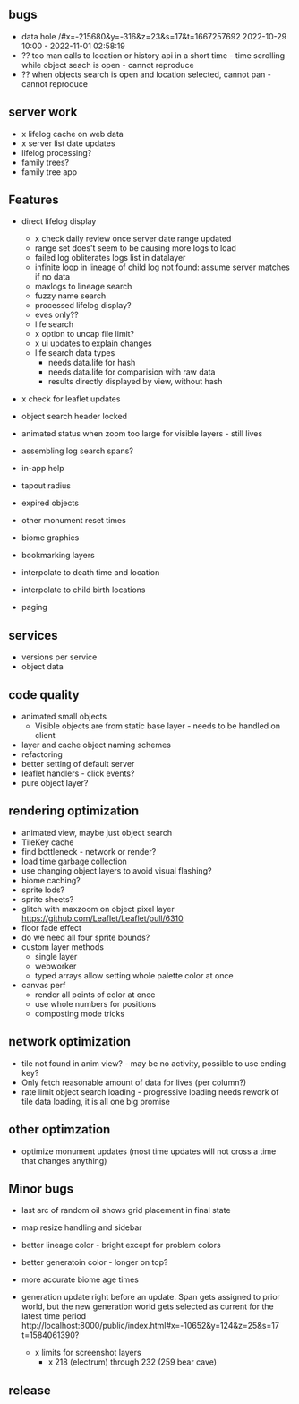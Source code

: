 ## bugs
- data hole /#x=-215680&y=-316&z=23&s=17&t=1667257692
  2022-10-29 10:00 - 2022-11-01 02:58:19
- ?? too man calls to location or history api in a short time - time scrolling while object seach is open - cannot reproduce
- ?? when objects search is open and location selected, cannot pan - cannot reproduce

## server work
- x lifelog cache on web data
- x server list date updates
- lifelog processing?
- family trees?
- family tree app

## Features
- direct lifelog display
  - x check daily review once server date range updated
  - range set does't seem to be causing more logs to load
  - failed log obliterates logs list in datalayer
  - infinite loop in lineage of child log not found: assume server matches if no data
  - maxlogs to lineage search
  - fuzzy name search
  - processed lifelog display?
  - eves only??
  - life search
  - x option to uncap file limit?
  - x ui updates to explain changes
  - life search data types
    - needs data.life for hash
    - needs data.life for comparision with raw data
    - results directly displayed by view, without hash
- x check for leaflet updates

- object search header locked
- animated status when zoom too large for visible layers - still lives
- assembling log search spans?
- in-app help
- tapout radius
- expired objects
- other monument reset times
- biome graphics
- bookmarking layers
- interpolate to death time and location
- interpolate to child birth locations
- paging

## services
- versions per service
- object data

## code quality
- animated small objects
  - Visible objects are from static base layer - needs to be handled on client
- layer and cache object naming schemes
- refactoring
- better setting of default server
- leaflet handlers - click events?
- pure object layer?


## rendering optimization
- animated view, maybe just object search
- TileKey cache
- find bottleneck - network or render?
- load time garbage collection
- use changing object layers to avoid visual flashing?
- biome caching?
- sprite lods?
- sprite sheets?
- glitch with maxzoom on object pixel layer https://github.com/Leaflet/Leaflet/pull/6310
- floor fade effect
- do we need all four sprite bounds?
- custom layer methods
  - single layer
  - webworker
  - typed arrays allow setting whole palette color at once
- canvas perf
  - render all points of color at once
  - use whole numbers for positions
  - composting mode tricks

## network optimization
- tile not found in anim view? - may be no activity, possible to use ending key?
- Only fetch reasonable amount of data for lives (per column?)
- rate limit object search loading - progressive loading needs rework of tile data loading, it is all one big promise

## other optimzation
- optimize monument updates (most time updates will not cross a time that changes anything)

## Minor bugs
- last arc of random oil shows grid placement in final state
- map resize handling and sidebar
- better lineage color - bright except for problem colors
- better generatoin color - longer on top?
- more accurate biome age times
- generation update right before an update. Span gets assigned to prior world, but the new generation world gets selected as current for the latest time period
  http://localhost:8000/public/index.html#x=-10652&y=124&z=25&s=17
  t=1584061390?

  - x limits for screenshot layers
    - x 218 (electrum) through 232 (259 bear cave)

## release
